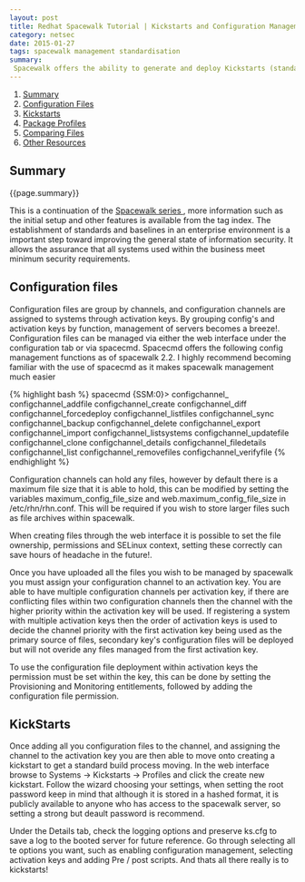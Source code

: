 ```yaml
---
layout: post
title: Redhat Spacewalk Tutorial | Kickstarts and Configuration Management
category: netsec
date: 2015-01-27
tags: spacewalk management standardisation
summary:
 Spacewalk offers the ability to generate and deploy Kickstarts (standard builds, keep an eye on packages that are installed on the system as well as compare any file that is on the remote machine to a local copy, giving I.T management a overview of which systems require patching or are not conforming to standards`. In this post I will go through the kickstart creation process and Spacewalks configuration management 
---
```


<div id="pagemenu">
<ol>
<li><a href="#Summary">Summary</a></li>
<li><a href="#config">Configuration Files</a> </li>
<li><a href="#kickstart">Kickstarts</a> </li>
<li><a href="#profiles">Package Profiles</a></li>
<li><a href="#compare">Comparing Files</a></li>
<li><a href="#res">Other Resources</a> </li>
</ol>
</div>

<div id="pagesummary">
<h2 id="Summary"> <a>Summary </a> </h2>
<p>
{{page.summary}}
</p><p>
This is a continuation of the <a href="/tag/tech/spacewalk"> Spacewalk series </a>, more information such as the initial setup and other features is available from the tag index. The establishment of standards and baselines in an enterprise environment is a important step toward improving the general state of information security. It allows the assurance that all systems used within the business meet minimum security requirements. 
</p>
</div>
<div id="maincontent">
<h2 id="config"> <a> Configuration files  </a> </h2>
<p>
Configuration files are group by channels, and configuration channels are assigned to systems through activation keys. By grouping config's and activation keys by function, management of servers becomes a breeze!. Configuration files can be managed via either the web interface under the configuration tab or via spacecmd. Spacecmd offers the following config management functions as of spacewalk 2.2. I highly recommend becoming familiar with the use of spacecmd as it makes spacewalk management much easier

{% highlight bash %}
spacecmd {SSM:0}> configchannel_
configchannel_addfile      configchannel_create       configchannel_diff         configchannel_forcedeploy  configchannel_listfiles    configchannel_sync
configchannel_backup       configchannel_delete       configchannel_export       configchannel_import       configchannel_listsystems  configchannel_updatefile
configchannel_clone        configchannel_details      configchannel_filedetails  configchannel_list         configchannel_removefiles  configchannel_verifyfile
{% endhighlight %}

Configuration channels can hold any files, however by default there is a maximum file size that it is able to hold, this can be modified by setting the variables   maximum_config_file_size and web.maximum_config_file_size in /etc/rhn/rhn.conf. This will be required if you wish to store larger files such as file archives within spacewalk. <br>

When creating files through the web interface it is possible to set the file ownership, permissions and SELinux context, setting these correctly can save hours of headache in the future!.
</p>
<p>
Once you have uploaded all the files you wish to be managed by spacewalk you must assign your configuration channel to an activation key. You are able to have multiple configuration channels per activation key, if there are conflicting files within two configuration channels then the channel with the higher priority within the activation key will be used. If registering a system with multiple activation keys then the order of activation keys is used to decide the channel priority with the first activation key being used as the primary source of files, secondary key's configuration files will be deployed but will not overide any files managed from the first activation key.   
</p>
<p>
To use the configuration file deployment within activation keys the permission must be set within the key, this can be done by setting the Provisioning and Monitoring entitlements, followed by adding the configuration file permission. 
</p>

<h2 id="kickstart"> <a> KickStarts  </a> </h2>
<p>
Once adding all you configuration files to the channel, and assigning the channel to the activation key you are then able to move onto creating a kickstart to get a standard build process moving. In the web interface browse to Systems -> Kickstarts -> Profiles and click the create new kickstart. Follow the wizard choosing your settings, when setting the root password keep in mind that although it is stored in a hashed format, it is publicly available to anyone who has access to the spacewalk server, so setting a strong but deault password is recommend.
</p>
<p>
Under the Details tab, check the logging options and preserve ks.cfg to save a log to the booted server for future reference. Go through selecting all te options you want, such as enabling configuration management, selecting activation keys and adding Pre / post scripts. And thats all there really is to kickstarts!
</p>

</div>
